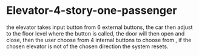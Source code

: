 # Elevator-4-story-one-passenger
the elevator takes input button from 6 external buttons, the car then adjust to the floor level where the button is called, the door will then open and close, then the user choose from 4 internal buttons to choose from , if the chosen elevator is not of the chosen direction the system resets.
